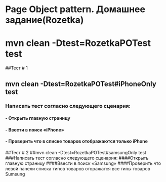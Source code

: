 # Page Object pattern. Домашнее задание(Rozetka)
# mvn clean -Dtest=RozetkaPOTest test 
##Тест # 1
## mvn clean -Dtest=RozetkaPOTest#iPhoneOnly test
### Написать тест согласно следующего сценария:
#### - Открыть главную страницу
#### - Ввести в поиск «iPhone»
#### - Проверить что в списке товаров отображаются только iPhone

##Тест # 2
##mvn clean -Dtest=RozetkaPOTest#samsungOnly test
###Написать тест согласно следующего сценария:
####Открыть главную страницу
####Ввести в поиск «Samsung»
####Проверить что левой панели списка типов товаров оторажатся все типы товаров Sumsung
